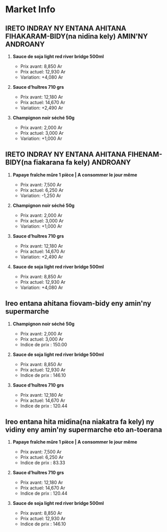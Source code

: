 # Market Info

## IRETO INDRAY NY ENTANA AHITANA FIHAKARAM-BIDY(na nidina kely) AMIN'NY ANDROANY

1. **Sauce de soja light red river bridge 500ml**
   - Prix avant: 8,850 Ar
   - Prix actuel: 12,930 Ar
   - Variation: +4,080 Ar

2. **Sauce d’huîtres 710 grs**
   - Prix avant: 12,180 Ar
   - Prix actuel: 14,670 Ar
   - Variation: +2,490 Ar

3. **Champignon noir séché 50g**
   - Prix avant: 2,000 Ar
   - Prix actuel: 3,000 Ar
   - Variation: +1,000 Ar

## IRETO INDRAY NY ENTANA AHITANA FIHENAM-BIDY(na fiakarana fa kely) ANDROANY

1. **Papaye fraîche mûre 1 pièce | A consommer le jour même**
   - Prix avant: 7,500 Ar
   - Prix actuel: 6,250 Ar
   - Variation: -1,250 Ar

2. **Champignon noir séché 50g**
   - Prix avant: 2,000 Ar
   - Prix actuel: 3,000 Ar
   - Variation: +1,000 Ar

3. **Sauce d’huîtres 710 grs**
   - Prix avant: 12,180 Ar
   - Prix actuel: 14,670 Ar
   - Variation: +2,490 Ar

4. **Sauce de soja light red river bridge 500ml**
   - Prix avant: 8,850 Ar
   - Prix actuel: 12,930 Ar
   - Variation: +4,080 Ar

## Ireo entana ahitana fiovam-bidy eny amin'ny supermarche

1. **Champignon noir séché 50g**
   - Prix avant: 2,000 Ar
   - Prix actuel: 3,000 Ar
   - Indice de prix : 150.00

2. **Sauce de soja light red river bridge 500ml**
   - Prix avant: 8,850 Ar
   - Prix actuel: 12,930 Ar
   - Indice de prix : 146.10

3. **Sauce d’huîtres 710 grs**
   - Prix avant: 12,180 Ar
   - Prix actuel: 14,670 Ar
   - Indice de prix : 120.44

## Ireo entana hita midina(na niakatra fa kely) ny vidiny eny amin'ny supermarche eto an-toerana

1. **Papaye fraîche mûre 1 pièce | A consommer le jour même**
   - Prix avant: 7,500 Ar
   - Prix actuel: 6,250 Ar
   - Indice de prix : 83.33

2. **Sauce d’huîtres 710 grs**
   - Prix avant: 12,180 Ar
   - Prix actuel: 14,670 Ar
   - Indice de prix : 120.44

3. **Sauce de soja light red river bridge 500ml**
   - Prix avant: 8,850 Ar
   - Prix actuel: 12,930 Ar
   - Indice de prix : 146.10

